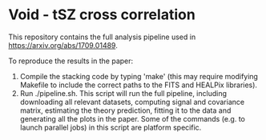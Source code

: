 # Void - tSZ cross correlation

This repository contains the full analysis pipeline used in https://arxiv.org/abs/1709.01489.

To reproduce the results in the paper:
1. Compile the stacking code by typing 'make' (this may require modifying Makefile to include the correct paths to the FITS and HEALPix libraries).
2. Run ./pipeline.sh. This script will run the full pipeline, including downloading all relevant datasets, computing signal and covariance matrix, estimating the theory prediction, fitting it to the data and generating all the plots in the paper. Some of the commands (e.g. to launch parallel jobs) in this script are platform specific.
